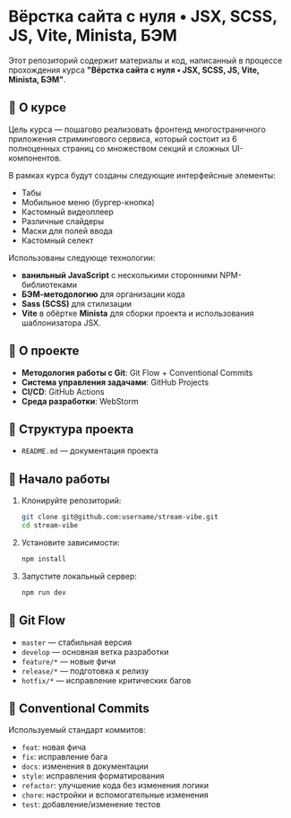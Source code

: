 # Вёрстка сайта с нуля • JSX, SCSS, JS, Vite, Minista, БЭМ 

Этот репозиторий содержит материалы и код, написанный в процессе прохождения курса **"Вёрстка сайта с нуля • JSX, SCSS, JS, Vite, Minista, БЭМ"**.

## 📌 О курсе

Цель курса — пошагово реализовать фронтенд многостраничного приложения стримингового сервиса, который состоит из 6 полноценных страниц со множеством секций и сложных UI-компонентов.

В рамках курса будут созданы следующие интерфейсные элементы:

- Табы
- Мобильное меню (бургер-кнопка)
- Кастомный видеоплеер
- Различные слайдеры
- Маски для полей ввода
- Кастомный селект

Использованы следующе технологии:

- **ванильный JavaScript** с несколькими сторонними NPM-библиотеками
- **БЭМ-методологию** для организации кода
- **Sass (SCSS)** для стилизации
- **Vite** в обёртке **Minista** для сборки проекта и использования шаблонизатора JSX.

## 📌 О проекте

- **Методология работы с Git**: Git Flow + Conventional Commits
- **Система управления задачами**: GitHub Projects
- **CI/CD**: GitHub Actions
- **Среда разработки**: WebStorm&#x20;

## 📂 Структура проекта

- `README.md` — документация проекта

## 🚀 Начало работы

1. Клонируйте репозиторий:
   ```bash
   git clone git@github.com:username/stream-vibe.git
   cd stream-vibe
   ```
2. Установите зависимости:
   ```bash
   npm install
   ```
3. Запустите локальный сервер:
   ```bash
   npm run dev
   ```

## 📌 Git Flow

- `master` — стабильная версия
- `develop` — основная ветка разработки
- `feature/*` — новые фичи
- `release/*` — подготовка к релизу
- `hotfix/*` — исправление критических багов

## 📌 Conventional Commits

Используемый стандарт коммитов:

- `feat`: новая фича
- `fix`: исправление бага
- `docs`: изменения в документации
- `style`: исправления форматирования
- `refactor`: улучшение кода без изменения логики
- `chore`: настройки и вспомогательные изменения
- `test`: добавление/изменение тестов
